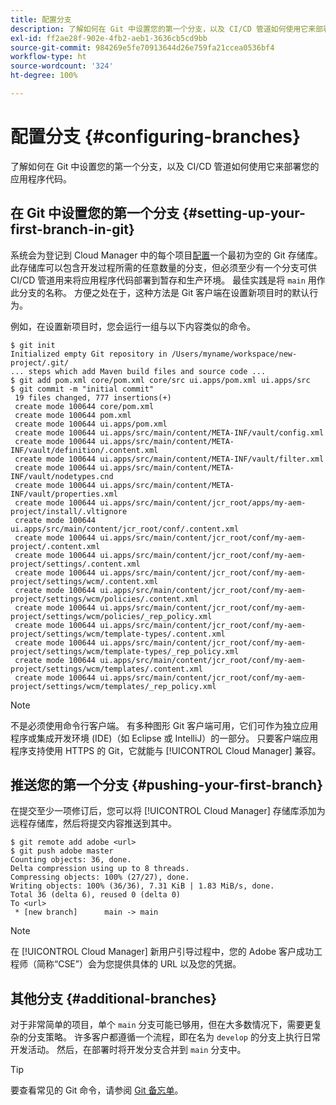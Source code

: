 ```yaml
---
title: 配置分支
description: 了解如何在 Git 中设置您的第一个分支，以及 CI/CD 管道如何使用它来部署您的应用程序代码。
exl-id: ff2ae28f-902e-4fb2-aeb1-3636cb5cd9bb
source-git-commit: 984269e5fe70913644d26e759fa21ccea0536bf4
workflow-type: ht
source-wordcount: '324'
ht-degree: 100%

---
```



# 配置分支 {#configuring-branches}

了解如何在 Git 中设置您的第一个分支，以及 CI/CD 管道如何使用它来部署您的应用程序代码。

## 在 Git 中设置您的第一个分支 {#setting-up-your-first-branch-in-git}

系统会为登记到 Cloud Manager 中的每个项目[配置](/help/requirements/environment-provisioning.md)一个最初为空的 Git 存储库。 此存储库可以包含开发过程所需的任意数量的分支，但必须至少有一个分支可供 CI/CD 管道用来将应用程序代码部署到暂存和生产环境。 最佳实践是将 `main` 用作此分支的名称。 方便之处在于，这种方法是 Git 客户端在设置新项目时的默认行为。

例如，在设置新项目时，您会运行一组与以下内容类似的命令。

```shell
$ git init
Initialized empty Git repository in /Users/myname/workspace/new-project/.git/
... steps which add Maven build files and source code ...
$ git add pom.xml core/pom.xml core/src ui.apps/pom.xml ui.apps/src
$ git commit -m "initial commit"
 19 files changed, 777 insertions(+)
 create mode 100644 core/pom.xml
 create mode 100644 pom.xml
 create mode 100644 ui.apps/pom.xml
 create mode 100644 ui.apps/src/main/content/META-INF/vault/config.xml
 create mode 100644 ui.apps/src/main/content/META-INF/vault/definition/.content.xml
 create mode 100644 ui.apps/src/main/content/META-INF/vault/filter.xml
 create mode 100644 ui.apps/src/main/content/META-INF/vault/nodetypes.cnd
 create mode 100644 ui.apps/src/main/content/META-INF/vault/properties.xml
 create mode 100644 ui.apps/src/main/content/jcr_root/apps/my-aem-project/install/.vltignore
 create mode 100644 ui.apps/src/main/content/jcr_root/conf/.content.xml
 create mode 100644 ui.apps/src/main/content/jcr_root/conf/my-aem-project/.content.xml
 create mode 100644 ui.apps/src/main/content/jcr_root/conf/my-aem-project/settings/.content.xml
 create mode 100644 ui.apps/src/main/content/jcr_root/conf/my-aem-project/settings/wcm/.content.xml
 create mode 100644 ui.apps/src/main/content/jcr_root/conf/my-aem-project/settings/wcm/policies/.content.xml
 create mode 100644 ui.apps/src/main/content/jcr_root/conf/my-aem-project/settings/wcm/policies/_rep_policy.xml
 create mode 100644 ui.apps/src/main/content/jcr_root/conf/my-aem-project/settings/wcm/template-types/.content.xml
 create mode 100644 ui.apps/src/main/content/jcr_root/conf/my-aem-project/settings/wcm/template-types/_rep_policy.xml
 create mode 100644 ui.apps/src/main/content/jcr_root/conf/my-aem-project/settings/wcm/templates/.content.xml
 create mode 100644 ui.apps/src/main/content/jcr_root/conf/my-aem-project/settings/wcm/templates/_rep_policy.xml
```

>[!NOTE]
>
>不是必须使用命令行客户端。 有多种图形 Git 客户端可用，它们可作为独立应用程序或集成开发环境 (IDE)（如 Eclipse 或 IntelliJ）的一部分。 只要客户端应用程序支持使用 HTTPS 的 Git，它就能与 [!UICONTROL Cloud Manager] 兼容。

## 推送您的第一个分支 {#pushing-your-first-branch}

在提交至少一项修订后，您可以将 [!UICONTROL Cloud Manager] 存储库添加为远程存储库，然后将提交内容推送到其中。

```shell
$ git remote add adobe <url>
$ git push adobe master
Counting objects: 36, done.
Delta compression using up to 8 threads.
Compressing objects: 100% (27/27), done.
Writing objects: 100% (36/36), 7.31 KiB | 1.83 MiB/s, done.
Total 36 (delta 6), reused 0 (delta 0)
To <url>
 * [new branch]      main -> main
```

>[!NOTE]
>
>在 [!UICONTROL Cloud Manager] 新用户引导过程中，您的 Adobe 客户成功工程师（简称“CSE”）会为您提供具体的 URL 以及您的凭据。

## 其他分支 {#additional-branches}

对于非常简单的项目，单个 `main` 分支可能已够用，但在大多数情况下，需要更复杂的分支策略。 许多客户都遵循一个流程，即在名为 `develop` 的分支上执行日常开发活动。 然后，在部署时将开发分支合并到 `main` 分支中。

>[!TIP]
>
>要查看常见的 Git 命令，请参阅 [Git 备忘单](https://training.github.com/downloads/github-git-cheat-sheet)。
